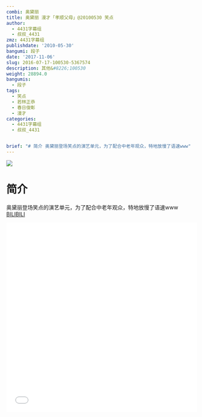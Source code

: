 ```yaml
---
combi: 奥黛丽
title: 奥黛丽 漫才「孝顺父母」@20100530 笑点
author:
  - 4431字幕组
  - 叔叔_4431
zmz: 4431字幕组
publishdate: '2010-05-30'
bangumi: 段子
date: '2017-11-06'
slug: 2016-07-17-100530-5367574
description: 其他&#8226;100530
weight: 28894.0
bangumis:
  - 段子
tags:
  - 笑点
  - 若林正恭
  - 春日俊彰
  - 漫才
categories:
  - 4431字幕组
  - 叔叔_4431


brief: "# 简介 奥黛丽登场笑点的演艺单元，为了配合中老年观众，特地放慢了语速www"
---
```

![](https://i.imgur.com/0jOXOVI.png)
# 简介  
奥黛丽登场笑点的演艺单元，为了配合中老年观众，特地放慢了语速www
  [BILIBILI](https://www.bilibili.com/video/av5367574/)

  <iframe src="//www.bilibili.com/blackboard/player.html?aid=5367574" width="100%" height="500" frameborder="0" allowfullscreen="allowfullscreen"></iframe>
